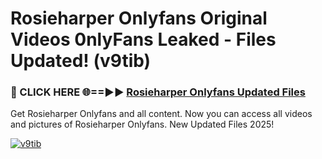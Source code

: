 # Rosieharper Onlyfans Original Videos 0nlyFans Leaked - Files Updated! (v9tib)

<h3>🔴 CLICK HERE 🌐==►► <a href="https://tinyurl.com/2m67pmp6" rel="nofollow">Rosieharper Onlyfans Updated Files</a></h3>

Get Rosieharper Onlyfans and all content. Now you can access all videos and pictures of Rosieharper Onlyfans. New Updated Files 2025!

[![v9tib](https://i.imgur.com/H4QAA4z.gif)](https://tinyurl.com/2m67pmp6)